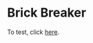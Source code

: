 # Brick Breaker

To test, click [here](https://CamilleAbella.github.io/BrickBreaker/dist/index.html).
